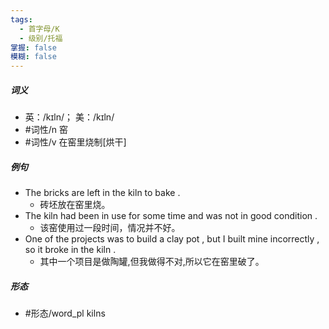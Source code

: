 ```yaml
---
tags:
  - 首字母/K
  - 级别/托福
掌握: false
模糊: false
---
```

##### 词义
- 英：/kɪln/； 美：/kɪln/
- #词性/n  窑
- #词性/v  在窑里烧制[烘干]
##### 例句
- The bricks are left in the kiln to bake .
	- 砖坯放在窑里烧。
- The kiln had been in use for some time and was not in good condition .
	- 该窑使用过一段时间，情况并不好。
- One of the projects was to build a clay pot , but I built mine incorrectly , so it broke in the kiln .
	- 其中一个项目是做陶罐,但我做得不对,所以它在窑里破了。
##### 形态
- #形态/word_pl kilns
